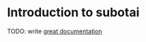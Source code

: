# Introduction to subotai

TODO: write [great documentation](http://jacobian.org/writing/great-documentation/what-to-write/)
